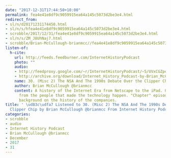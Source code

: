 ```yaml
---
date: "2017-12-31T17:44:50+10:00"
permalink: fea4e41e8df9c9059915ea64a145c5073d2be3e4.html
redirect_from:
- sl/n/d20171231174450.html
- sl/n/s/hfea4e41e8df9c9059915ea64a145c5073d2be3e4.html
- scrobble/2017/12/31/fea4e41e8df9c9059915ea64a145c5073d2be3e4.html
- sl/n/s/ZM_J8UhNaj7.html
- scrobble/Brian-McCullough-brianmcc//fea4e41e8df9c9059915ea64a145c5073d2be3e4.html
listen-of:
  h-cite:
    url: http://feeds.feedburner.com/InternetHistoryPodcast
    photo: ""
    audio:
    - http://feedproxy.google.com/~r/InternetHistoryPodcast/~5/UVxCGZpeW9s/Ch._2_Sup._2_-_The_NSA_and_the_1990s_Clipper_Chip_Debate.mp3
    - http://archive.org/download/Internet_History_Podcast-by-Brian_McCullough/30_Misc_2_The_NSA_And_The_1990s_Debate_Over_the_Clipper_Chip.mp3
    name: 30. (Misc 2) The NSA And The 1990s Debate Over the Clipper Chip
    author: Brian McCullough @brianmcc
    content: A history of the Internet Era from Netscape to the iPad. Oral histories
      from the people that made the technology happen. "Chapter" episodes providing
      background on the history of the companies.
title: ' \ud83c\udfa7 Listened to 30. (Misc 2) The NSA And The 1990s Debate Over the
  Clipper Chip by Brian McCullough @brianmcc From Internet History Podcast'
categories:
- scrobble
- audio
- Internet History Podcast
- Brian McCullough @brianmcc
- December
- 2017
- 31
---
```

